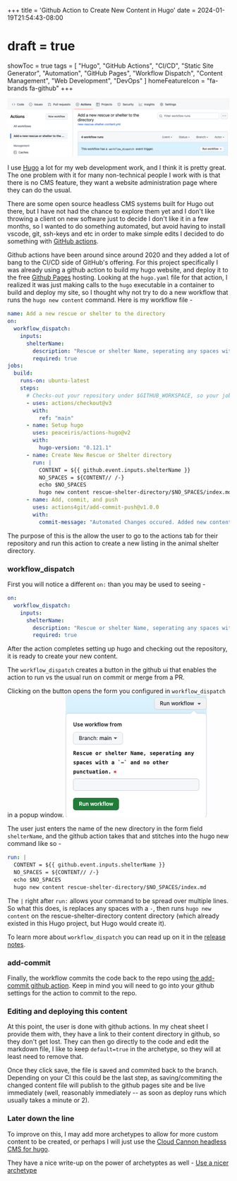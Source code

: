 +++
title = 'Github Action to Create New Content in Hugo'
date = 2024-01-19T21:54:43-08:00
# draft = true
showToc = true
tags = [
    "Hugo",
    "GitHub Actions",
    "CI/CD",
    "Static Site Generator",
    "Automation",
    "GitHub Pages",
    "Workflow Dispatch",
    "Content Management",
    "Web Development",
    "DevOps"
]
homeFeatureIcon = "fa-brands fa-github"
+++

![This is what it looks like](github-actions-workflow-button_feature.png)

I use [Hugo](https://www.gohugo.io) a lot for my web development work, and I think it is pretty great. The one problem with it for many non-technical people I work with is that there is no CMS feature, they want a website administration page where they can do the usual.

<!--more-->

There are some open source headless CMS systems built for Hugo out there, but I have not had the chance to explore them yet and I don't like throwing a client on new software just to decide I don't like it in a few months, so I wanted to do something automated, but avoid having to install vscode, git, ssh-keys and etc in order to make simple edits I decided to do something with [GitHub actions](https://github.com/features/actions).

Github actions have been around since around 2020 and they added a lot of bang to the CI/CD side of GitHub's offering. For this project specifically I was already using a github action to build my hugo website, and deploy it to the free [Github Pages](https://pages.github.com/) hosting. Looking at the `hugo.yaml` file for that action, I realized it was just making calls to the `hugo` executable in a container to build and deploy my site, so I thought why not try to do a new workflow that runs the `hugo new content` command. Here is my workflow file -

```yaml
name: Add a new rescue or shelter to the directory
on:
  workflow_dispatch:
    inputs:
      shelterName:
        description: "Rescue or shelter Name, seperating any spaces with a `-` and no other punctuation."
        required: true
jobs:
  build:
    runs-on: ubuntu-latest
    steps:
      # Checks-out your repository under $GITHUB_WORKSPACE, so your job can access it
      - uses: actions/checkout@v3
        with:
          ref: "main"
      - name: Setup hugo
        uses: peaceiris/actions-hugo@v2
        with:
          hugo-version: "0.121.1"
      - name: Create New Rescue or Shelter directory
        run: |
          CONTENT = ${{ github.event.inputs.shelterName }}
          NO_SPACES = ${CONTENT// /-}
          echo $NO_SPACES
          hugo new content rescue-shelter-directory/$NO_SPACES/index.md
      - name: Add, commit, and push
        uses: actions4git/add-commit-push@v1.0.0
        with:
          commit-message: "Automated Changes occured. Added new content rescue-shelter-directory/${{ github.event.inputs.shelterName }}/index.md"
```

The purpose of this is the allow the user to go to the actions tab for their repository and run this action to create a new listing in the animal shelter directory.

### workflow_dispatch

First you will notice a different `on:` than you may be used to seeing -

```yaml
on:
  workflow_dispatch:
    inputs:
      shelterName:
        description: "Rescue or shelter Name, seperating any spaces with a `-` and no other punctuation."
        required: true
```

After the action completes setting up hugo and checking out the repository, it is ready to create your new content.

The `workflow_dispatch` creates a button in the github ui that enables the action to run vs the usual run on commit or merge from a PR. 

Clicking on the button opens the form you configured in `workflow_dispatch` in a popup window. 
![workflow form](workflow-screenshot.png)

The user just enters the name of the new directory in the form field `shelterName`, and the github action takes that and stitches into the hugo new command like so -

```yaml
run: |
  CONTENT = ${{ github.event.inputs.shelterName }}
  NO_SPACES = ${CONTENT// /-}
  echo $NO_SPACES
  hugo new content rescue-shelter-directory/$NO_SPACES/index.md
```

The `|` right after `run:` allows your command to be spread over multiple lines. So what this does, is replaces any spaces with a `-`, then runs `hugo new content` on the rescue-shelter-directory content directory (which already existed in this Hugo project, but Hugo would create it).

To learn more about `workflow_dispatch` you can read up on it in the [release notes](https://github.blog/changelog/2020-07-06-github-actions-manual-triggers-with-workflow_dispatch/).

### add-commit

Finally, the workflow commits the code back to the repo using [the add-commit github action](https://github.com/marketplace/actions/add-commit#about-tokens). Keep in mind you will need to go into your github settings for the action to commit to the repo.

### Editing and deploying this content

At this point, the user is done with github actions. In my cheat sheet I provide them with, they have a link to their content directory in github, so they don't get lost. They can then go directly to the code and edit the markdown file, I like to keep `default=true` in the archetype, so they will at least need to remove that.

Once they click save, the file is saved and commited back to the branch. Depending on your CI this could be the last step, as saving/commiting the changed content file will publish to the github pages site and be live immediately (well, reasonably immediately -- as soon as deploy runs which usually takes a minute or 2).

### Later down the line

To improve on this, I may add more archetypes to allow for more custom content to be created, or perhaps I will just use the [Cloud Cannon headless CMS for hugo](https://cloudcannon.com/).

They have a nice write-up on the power of archetyptes as well - [Use a nicer archetype](https://cloudcannon.com/blog/maximizing-the-convenience-factor-archetypes-in-hugo/)
